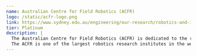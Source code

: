 ```yaml
---
name: Australian Centre for Field Robotics (ACFR)
logo: /static/acfr-logo.png
link: https://www.sydney.edu.au/engineering/our-research/robotics-and-intelligent-systems/australian-centre-for-field-robotics.html
tier: Platinum
description: |
  The Australian Centre for Field Robotics (ACFR) is dedicated to the research, development, application and dissemination of autonomous and intelligent robots and systems for operation in outdoor environments.
  The ACFR is one of the largest robotics research institutes in the world and has been instrumental in developing breakthrough technologies and in conducting world-leading research and development of field robotics principles and systems.
---
```

